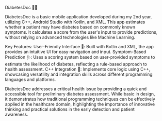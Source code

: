 DiabetesDoc 📱💡

DiabetesDoc is a basic mobile application developed during my 2nd year, utilizing C++, Android Studio with Kotlin, and XML. This app estimates whether a patient may have diabetes based on commonly known symptoms. It calculates a score from the user's input to provide predictions, without relying on advanced technologies like Machine Learning.

Key Features:
User-Friendly Interface 🎨: Built with Kotlin and XML, the app provides an intuitive UI for easy navigation and input.
Symptom-Based Prediction 🩺: Uses a scoring system based on user-provided symptoms to estimate the likelihood of diabetes, reflecting a rule-based approach to health assessment.
C++ Integration 🔗: Implements core logic using C++, showcasing versatility and integration skills across different programming languages and platforms.

DiabetesDoc addresses a critical health issue by providing a quick and accessible tool for preliminary diabetes assessment. While basic in design, it demonstrates how traditional programming techniques can be effectively applied in the healthcare domain, highlighting the importance of innovative thinking and practical solutions in the early detection and patient awareness.
